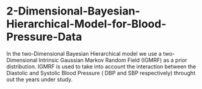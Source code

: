 # 2-Dimensional-Bayesian-Hierarchical-Model-for-Blood-Pressure-Data
In the two-Dimensional Bayesian Hierarchical model we use a two-Dimensional  Intrinsic Gaussian Markov Random Field (IGMRF) as a prior distribution. IGMRF is used to take into account the interaction between the Diastolic and Systolic Blood Pressure ( DBP and SBP respectively) throught out the years under study.  

